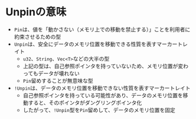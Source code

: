 # Unpinの意味

- `Pin`は、値を「動かさない（メモリ上での移動を禁止する）」ことを利用者に約束させるための型
- `Unpin`は、安全にデータのメモリ位置を移動できる性質を表すマーカートレイト
  - `u32`、`String`、`Vec<T>`などの大半の型
  - 上記の型は、自己参照ポインタを持っていないため、メモリ位置が変わってもデータが壊れない
  - `Pin`留めすることが無意味な型
- `!Unpin`は、データのメモリ位置を移動できない性質を表すマーカートレイト
  - 自己参照ポインタを持っている可能性があり、データのメモリ位置を移動すると、そのポインタがダングリングポインタ化
  - したがって、`!Unpin`型を`Pin`留めして、データのメモリ位置を固定
